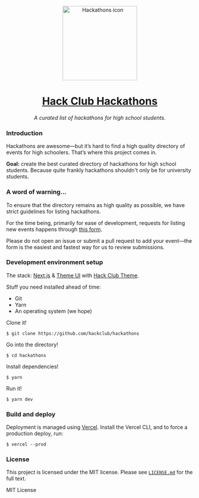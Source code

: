 <p align="center"><img width="200px" height="200px" alt="Hackathons icon" src="https://cloud-i2jaub9dv-hack-club-bot.vercel.app/0icon-masked.png"></a>
<h1 align="center"><a href="https://hackathons.hackclub.com">Hack Club Hackathons</a></h1>
<p align="center"><i>A curated list of hackathons for high school students.</i></p>

### Introduction

Hackathons are awesome—but it’s hard to find a high quality directory of events for high schoolers. That’s where this project comes in.

**Goal:** create the best curated directory of hackathons for high school students. Because quite frankly hackathons shouldn't only be for university students.

### A word of warning…

To ensure that the directory remains as high quality as possible, we have strict guidelines for listing hackathons.

For the time being, primarily for ease of development, requests for listing new events happens through [this form](https://hack.af/submit-hackathon).

Please do not open an issue or submit a pull request to add your event—the form is the easiest and fastest way for us to review submissions.

### Development environment setup

The stack: [Next.js](https://nextjs.org) & [Theme UI](https://theme-ui.com) with [Hack Club Theme](https://theme.hackclub.com).

Stuff you need installed ahead of time:

- Git
- Yarn
- An operating system (we hope)

Clone it!

    $ git clone https://github.com/hackclub/hackathons

Go into the directory!

    $ cd hackathons

Install dependencies!

    $ yarn

Run it!

    $ yarn dev

### Build and deploy

Deployment is managed using [Vercel](https://vercel.com). Install the Vercel CLI, and to force a production deploy, run:

    $ vercel --prod

### License

This project is licensed under the MIT license. Please see [`LICENSE.md`](LICENSE.md) for the full text.

MIT License
